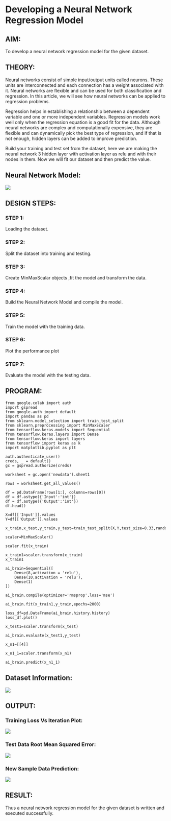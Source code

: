 # Developing a Neural Network Regression Model

## AIM:

To develop a neural network regression model for the given dataset.

## THEORY:
Neural networks consist of simple input/output units called neurons. These units are interconnected and each connection has a weight associated with it. Neural networks are flexible and can be used for both classification and regression. In this article, we will see how neural networks can be applied to regression problems.

Regression helps in establishing a relationship between a dependent variable and one or more independent variables. Regression models work well only when the regression equation is a good fit for the data. Although neural networks are complex and computationally expensive, they are flexible and can dynamically pick the best type of regression, and if that is not enough, hidden layers can be added to improve prediction.

Build your training and test set from the dataset, here we are making the neural network 3 hidden layer with activation layer as relu and with their nodes in them. Now we will fit our dataset and then predict the value.

## Neural Network Model:

![](./o1.png)

## DESIGN STEPS:

### STEP 1:

Loading the dataset.

### STEP 2:

Split the dataset into training and testing.

### STEP 3:

Create MinMaxScalar objects ,fit the model and transform the data.

### STEP 4:

Build the Neural Network Model and compile the model.

### STEP 5:

Train the model with the training data.

### STEP 6:

Plot the performance plot

### STEP 7:

Evaluate the model with the testing data.

## PROGRAM:
```
from google.colab import auth
import gspread
from google.auth import default
import pandas as pd
from sklearn.model_selection import train_test_split
from sklearn.preprocessing import MinMaxScaler
from tensorflow.keras.models import Sequential
from tensorflow.keras.layers import Dense
from tensorflow.keras import layers
from tensorflow import keras as k
import matplotlib.pyplot as plt

auth.authenticate_user()
creds, _ = default()
gc = gspread.authorize(creds)

worksheet = gc.open('newdata').sheet1

rows = worksheet.get_all_values()

df = pd.DataFrame(rows[1:], columns=rows[0])
df = df.astype({'Input':'int'})
df = df.astype({'Output':'int'})
df.head()

X=df[['Input']].values
Y=df[['Output']].values

x_train,x_test,y_train,y_test=train_test_split(X,Y,test_size=0.33,random_state=33)

scaler=MinMaxScaler()

scaler.fit(x_train)

x_train1=scaler.transform(x_train)
x_train1

ai_brain=Sequential([
    Dense(8,activation = 'relu'),
    Dense(10,activation = 'relu'),
    Dense(1)
])

ai_brain.compile(optimizer='rmsprop',loss='mse')

ai_brain.fit(x_train1,y_train,epochs=2000)

loss_df=pd.DataFrame(ai_brain.history.history)
loss_df.plot()

x_test1=scaler.transform(x_test)

ai_brain.evaluate(x_test1,y_test)

x_n1=[[4]]

x_n1_1=scaler.transform(x_n1)

ai_brain.predict(x_n1_1)
```

## Dataset Information:

![](./o2.png)

## OUTPUT:
### Training Loss Vs Iteration Plot:
![](./o3.png)

### Test Data Root Mean Squared Error:
![](./o4.png)

### New Sample Data Prediction:
![](./o5.png)
## RESULT:
Thus a neural network regression model for the given dataset is written and executed successfully.
